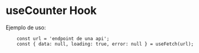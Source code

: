# useCounter Hook

Ejemplo de uso:

```
    const url = 'endpoint de una api';
    const { data: null, loading: true, error: null } = useFetch(url);

```

